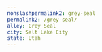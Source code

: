 ```yaml
---
﻿nonslashpermalink2: grey-seal
permalink2: /grey-seal/
alley: Grey Seal
city: Salt Lake City
state: Utah
---
```

